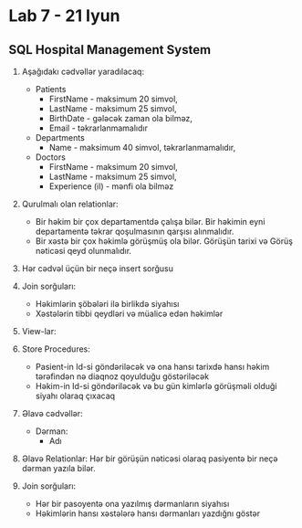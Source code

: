 # Lab 7 - 21 Iyun
## SQL Hospital Management System
1. Aşağıdakı cədvəllər yaradılacaq:
    - Patients 
        - FirstName - maksimum 20 simvol, 
        - LastName - maksimum 25 simvol, 
        - BirthDate - gələcək zaman ola bilməz,
        - Email - təkrarlanmamalıdır
    - Departments 
        - Name - maksimum 40 simvol, təkrarlanmamalıdır,
    - Doctors 
        - FirstName - maksimum 20 simvol, 
        - LastName - maksimum 25 simvol, 
        - Experience (il) - mənfi ola bilməz 
2. Qurulmalı olan relationlar:
    - Bir həkim bir çox departamentdə çalışa bilər. Bir həkimin eyni departamentə təkrar qoşulmasının qarşısı alınmalıdır.
    - Bir xəstə bir çox həkimlə görüşmüş ola bilər. Görüşün tarixi və Görüş nəticəsi qeyd olunmalıdır.
3. Hər cədvəl üçün bir neçə insert sorğusu
4. Join sorğuları:
    - Həkimlərin şöbələri ilə birlikdə siyahısı
    - Xəstələrin tibbi qeydləri və müalicə edən həkimlər
5. View-lar:
    
6. Store Procedures:
    - Pasient-in Id-si göndəriləcək və ona hansı tarixdə hansı həkim tərəfindən nə diaqnoz qoyulduğu göstəriləcək
    - Həkim-in Id-si göndəriləcək və bu gün kimlərlə görüşməli olduği siyahı olaraq çıxacaq
7. Əlavə cədvəllər:
    - Dərman:
        - Adı
8. Əlavə Relationlar:
    Hər bir görüşün nəticəsi olaraq pasiyentə bir neçə dərman yazıla bilər.
9. Join sorğuları:
    - Hər bir pasoyentə ona yazılmış dərmanların siyahısı
    - Həkimlərin hansı xəstələrə hansı dərmanları yazdığnı göstər
